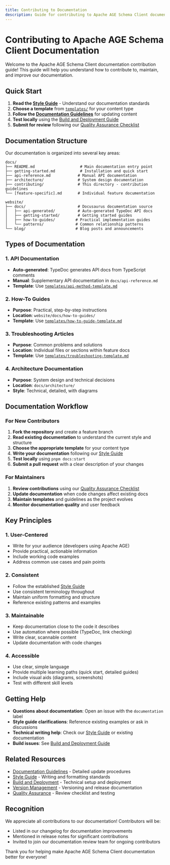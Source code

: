 ```yaml
---
title: Contributing to Documentation
description: Guide for contributing to Apache AGE Schema Client documentation
---
```


# Contributing to Apache AGE Schema Client Documentation

Welcome to the Apache AGE Schema Client documentation contribution guide! This guide will help you understand how to contribute to, maintain, and improve our documentation.

## Quick Start

1. **Read the [Style Guide](./style-guide.md)** - Understand our documentation standards
2. **Choose a template** from [`templates/`](./templates/) for your content type
3. **Follow the [Documentation Guidelines](./documentation-guidelines.md)** for updating content
4. **Test locally** using the [Build and Deployment Guide](./build-deployment.md)
5. **Submit for review** following our [Quality Assurance Checklist](./quality-assurance.md)

## Documentation Structure

Our documentation is organized into several key areas:

```
docs/
├── README.md                    # Main documentation entry point
├── getting-started.md           # Installation and quick start
├── api-reference.md            # Manual API documentation
├── architecture/               # System design documentation
├── contributing/               # This directory - contribution guidelines
└── [feature-specific].md       # Individual feature documentation

website/
├── docs/                       # Docusaurus documentation source
│   ├── api-generated/          # Auto-generated TypeDoc API docs
│   ├── getting-started/        # Getting started guides
│   ├── how-to-guides/         # Practical implementation guides
│   └── patterns/              # Common relationship patterns
└── blog/                      # Blog posts and announcements
```

## Types of Documentation

### 1. API Documentation
- **Auto-generated**: TypeDoc generates API docs from TypeScript comments
- **Manual**: Supplementary API documentation in `docs/api-reference.md`
- **Template**: Use [`templates/api-method-template.md`](./templates/api-method-template.md)

### 2. How-To Guides
- **Purpose**: Practical, step-by-step instructions
- **Location**: `website/docs/how-to-guides/`
- **Template**: Use [`templates/how-to-guide-template.md`](./templates/how-to-guide-template.md)

### 3. Troubleshooting Articles
- **Purpose**: Common problems and solutions
- **Location**: Individual files or sections within feature docs
- **Template**: Use [`templates/troubleshooting-template.md`](./templates/troubleshooting-template.md)

### 4. Architecture Documentation
- **Purpose**: System design and technical decisions
- **Location**: `docs/architecture/`
- **Style**: Technical, detailed, with diagrams

## Documentation Workflow

### For New Contributors

1. **Fork the repository** and create a feature branch
2. **Read existing documentation** to understand the current style and structure
3. **Choose the appropriate template** for your content type
4. **Write your documentation** following our [Style Guide](./style-guide.md)
5. **Test locally** using `pnpm docs:start`
6. **Submit a pull request** with a clear description of your changes

### For Maintainers

1. **Review contributions** using our [Quality Assurance Checklist](./quality-assurance.md)
2. **Update documentation** when code changes affect existing docs
3. **Maintain templates** and guidelines as the project evolves
4. **Monitor documentation quality** and user feedback

## Key Principles

### 1. User-Centered
- Write for your audience (developers using Apache AGE)
- Provide practical, actionable information
- Include working code examples
- Address common use cases and pain points

### 2. Consistent
- Follow the established [Style Guide](./style-guide.md)
- Use consistent terminology throughout
- Maintain uniform formatting and structure
- Reference existing patterns and examples

### 3. Maintainable
- Keep documentation close to the code it describes
- Use automation where possible (TypeDoc, link checking)
- Write clear, scannable content
- Update documentation with code changes

### 4. Accessible
- Use clear, simple language
- Provide multiple learning paths (quick start, detailed guides)
- Include visual aids (diagrams, screenshots)
- Test with different skill levels

## Getting Help

- **Questions about documentation**: Open an issue with the `documentation` label
- **Style guide clarifications**: Reference existing examples or ask in discussions
- **Technical writing help**: Check our [Style Guide](./style-guide.md) or existing documentation
- **Build issues**: See [Build and Deployment Guide](./build-deployment.md)

## Related Resources

- [Documentation Guidelines](./documentation-guidelines.md) - Detailed update procedures
- [Style Guide](./style-guide.md) - Writing and formatting standards
- [Build and Deployment](./build-deployment.md) - Technical setup and deployment
- [Version Management](./version-management.md) - Versioning and release documentation
- [Quality Assurance](./quality-assurance.md) - Review checklist and testing

## Recognition

We appreciate all contributions to our documentation! Contributors will be:
- Listed in our changelog for documentation improvements
- Mentioned in release notes for significant contributions
- Invited to join our documentation review team for ongoing contributors

Thank you for helping make Apache AGE Schema Client documentation better for everyone!
